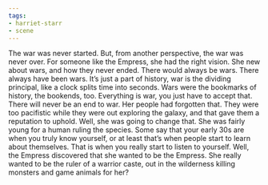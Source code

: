 ```yaml
---
tags:
- harriet-starr
- scene
---
```


The war was never started. But, from another perspective, the war was
never over. For someone like the Empress, she had the right vision. She
new about wars, and how they never ended. There would always be wars.
There always have been wars. It’s just a part of history, war is the
dividing principal, like a clock splits time into seconds. Wars were the
bookmarks of history, the bookends, too. Everything is war, you just
have to accept that. There will never be an end to war. Her people had
forgotten that. They were too pacifistic while they were out exploring
the galaxy, and that gave them a reputation to uphold. Well, she was
going to change that. She was fairly young for a human ruling the
species. Some say that your early 30s are when you truly know yourself,
or at least that’s when people start to learn about themselves. That is
when you really start to listen to yourself. Well, the Empress
discovered that she wanted to be the Empress. She really wanted to be
the ruler of a warrior caste, out in the wilderness killing monsters and
game animals for her?